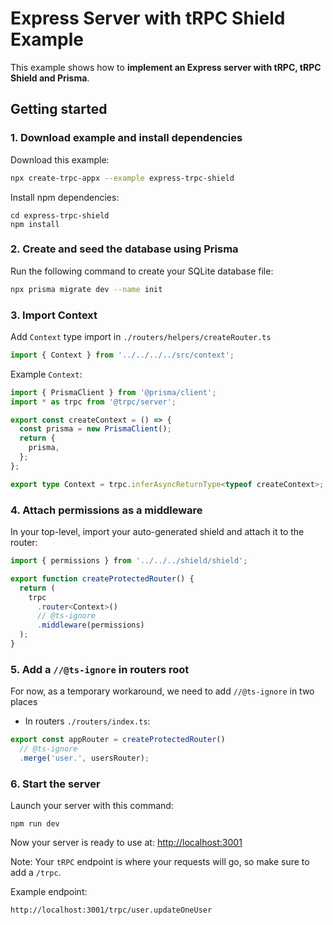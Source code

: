 # Express Server with tRPC Shield Example

This example shows how to **implement an Express server with tRPC, tRPC Shield and Prisma**.

## Getting started

### 1. Download example and install dependencies

Download this example:

```bash
npx create-trpc-appx --example express-trpc-shield
```

Install npm dependencies:

```
cd express-trpc-shield
npm install
```

### 2. Create and seed the database using Prisma

Run the following command to create your SQLite database file:

```bash
npx prisma migrate dev --name init
```

### 3. Import Context

Add `Context` type import in `./routers/helpers/createRouter.ts`

```ts
import { Context } from '../../../../src/context';
```

Example `Context`:

```ts
import { PrismaClient } from '@prisma/client';
import * as trpc from '@trpc/server';

export const createContext = () => {
  const prisma = new PrismaClient();
  return {
    prisma,
  };
};

export type Context = trpc.inferAsyncReturnType<typeof createContext>;
```

### 4. Attach permissions as a middleware

In your top-level, import your auto-generated shield and attach it to the router:

```ts
import { permissions } from '../../../shield/shield';

export function createProtectedRouter() {
  return (
    trpc
      .router<Context>()
      // @ts-ignore
      .middleware(permissions)
  );
}
```

### 5. Add a `//@ts-ignore` in routers root

For now, as a temporary workaround, we need to add `//@ts-ignore` in two places

- In routers `./routers/index.ts`:

```ts
export const appRouter = createProtectedRouter()
  // @ts-ignore
  .merge('user.', usersRouter);
```

### 6. Start the server

Launch your server with this command:

```
npm run dev
```

Now your server is ready to use at: [http://localhost:3001](http://localhost:3001)

Note: Your `tRPC` endpoint is where your requests will go, so make sure to add a `/trpc`.

Example endpoint:

```
http://localhost:3001/trpc/user.updateOneUser
```